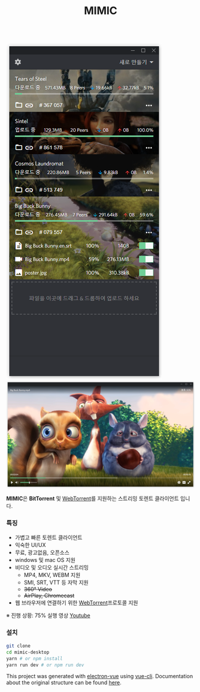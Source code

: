 <h1 align="center">
  <br>
  <br>
  MIMIC
  <br>
  <br>
</h1>

<br>

<img src="screenshots/mimic-1.png" alt="MIMIC 화면-1"/>
<img src="screenshots/mimic-2.png" alt="MIMIC 화면-2"/>

**MIMIC**은 **BitTorrent** 및 [WebTorrent](https://github.com/webtorrent/webtorrent)를 지원하는 스트리밍 토렌트 클라이언트 입니다.

### 특징
* 가볍고 빠른 토렌트 클라이언트
* 익숙한 UI/UX
* 무료, 광고없음, 오픈소스
* windows 및 mac OS 지원
* 비디오 및 오디오 실시간 스트리밍
  * MP4, MKV, WEBM 지원
  * SMI, SRT, VTT 등 자막 지원
  * ~~360° Video~~
  * ~~AirPlay, Chromecast~~
* 웹 브라우저에 연결하기 위한 [WebTorrent](https://github.com/webtorrent/webtorrent)프로토콜 지원

※ 진행 상황: 75%
실행 영상 [Youtube](https://www.youtube.com/watch?v=ZkS1ClJZkH8)  

### 설치

```bash
git clone
cd mimic-desktop
yarn # or npm install
yarn run dev # or npm run dev
```

This project was generated with [electron-vue](https://github.com/SimulatedGREG/electron-vue) using [vue-cli](https://github.com/vuejs/vue-cli). Documentation about the original structure can be found [here](https://simulatedgreg.gitbooks.io/electron-vue/content/index.html).

